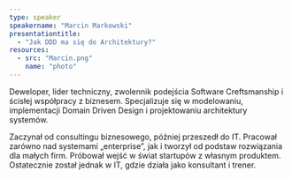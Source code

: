 ```yaml
---
type: speaker
speakername: "Marcin Markowski"
presentationtitle:
  - "Jak DDD ma się do Architektury?"
resources:
  - src: "Marcin.png"
    name: "photo"
---
```

Deweloper, lider techniczny, zwolennik podejścia Software Creftsmanship i ścisłej współpracy z biznesem. Specjalizuje się w modelowaniu, implementacji Domain Driven Design i projektowaniu architektury systemów.

Zaczynał od consultingu biznesowego, później przeszedł do IT. Pracował zarówno nad systemami „enterprise”, jak i tworzył od podstaw rozwiązania dla małych firm. Próbował wejść w świat startupów z własnym produktem. Ostatecznie został jednak w IT, gdzie działa jako konsultant i trener.
